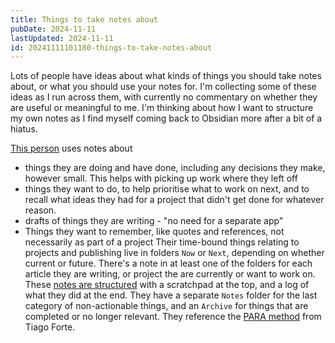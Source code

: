 ```yaml
---
title: Things to take notes about
pubDate: 2024-11-11
lastUpdated: 2024-11-11
id: 20241111101180-things-to-take-notes-about
---
```


Lots of people have ideas about what kinds of things you should take notes about, or what you should use your notes for. I'm collecting some of these ideas as I run across them, with currently no commentary on whether they are useful or meaningful to me. I'm thinking about how I want to structure my own notes as I find myself coming back to Obsidian more after a bit of a hiatus.

[This person](https://sebastiandedeyne.com/how-i-take-notes-structure-with-now-next-notes) uses notes about

- things they are doing and have done, including any decisions they make, however small. This helps with picking up work where they left off
- things they want to do, to help prioritise what to work on next, and to recall what ideas they had for a project that didn't get done for whatever reason.
- drafts of things they are writing - "no need for a separate app"
- Things they want to remember, like quotes and references, not necessarily as part of a project
  Their time-bound things relating to projects and publishing live in folders `Now` or `Next`, depending on whether current or future. There's a note in at least one of the folders for each article they are writing, or project the are currently or want to work on. These [notes are structured](https://sebastiandedeyne.com/how-take-notes-my-obsidian-setup#content-anatomy-of-a-note) with a scratchpad at the top, and a log of what they did at the end. They have a separate `Notes` folder for the last category of non-actionable things, and an `Archive` for things that are completed or no longer relevant. They reference the [PARA method](https://fortelabs.com/blog/para/) from Tiago Forte.
